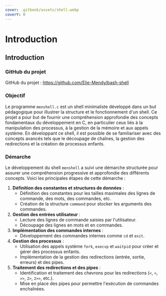 ```yaml
---
cover: .gitbook/assets/shell.webp
coverY: 0
---
```


# Introduction

## Introduction

### GitHub du projet

GitHub du projet : https://github.com/Elie-Mendy/bash-shell

### Objectif

Le programme `menshell.c` est un shell minimaliste développé dans un but pédagogique pour illustrer la structure et le fonctionnement d'un shell. Ce projet a pour but de fournir une compréhension approfondie des concepts fondamentaux du développement en C, en particulier ceux liés à la manipulation des processus, à la gestion de la mémoire et aux appels système. En développant ce shell, il est possible de se familiariser avec des concepts avancés tels que le découpage de chaînes, la gestion des redirections et la création de processus enfants.

### Démarche

Le développement du shell `menshell` a suivi une démarche structurée pour assurer une compréhension progressive et approfondie des différents concepts. Voici les principales étapes de cette démarche :

1. **Définition des constantes et structures de données** :
   * Définition des constantes pour les tailles maximales des lignes de commande, des mots, des commandes, etc.
   * Création de la structure `command` pour stocker les arguments des commandes.
2. **Gestion des entrées utilisateur** :
   * Lecture des lignes de commande saisies par l'utilisateur.
   * Découpage des lignes en mots et en commandes.
3. **Implémentation des commandes internes** :
   * Développement des commandes internes comme `cd` et `exit`.
4. **Gestion des processus** :
   * Utilisation des appels système `fork`, `execvp` et `waitpid` pour créer et gérer des processus enfants.
   * Implémentation de la gestion des redirections (entrée, sortie, erreurs) et des pipes.
5. **Traitement des redirections et des pipes** :
   * Identification et traitement des chevrons pour les redirections (`<`, `>`, `>>`, `2>`, `2>>`, etc.).
   * Mise en place des pipes pour permettre l'exécution de commandes enchaînées.
